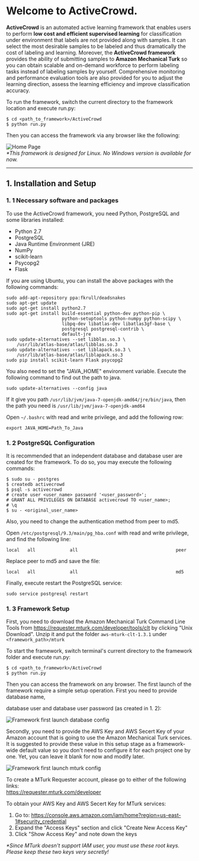 # Welcome to ActiveCrowd.
**ActiveCrowd** is an automated active learning framework that enables users to perform **low cost and efficient supervised learning** for classification under environment that labels are not provided along with samples. It can select the most desirable samples to be labeled and thus dramatically the cost of labeling and learning. Moreover, the **ActiveCrowd framework** provides the ability of submitting samples to **Amazon Mechanical Turk** so you can obtain scalable and on-demand workforce to perform labeling tasks instead of labeling samples by yourself. Comprehensive monitoring and performance evaluation tools are also provided for you to adjust the learning direction, assess the learning efficiency and improve classification accuracy.  

To run the framework, switch the current directory to the framework location and execute run.py:  
```
$ cd <path_to_framework>/ActiveCrowd
$ python run.py
```  
Then you can access the framework via any browser like the following:   
            
![Home Page](http://i.imgur.com/bZATTVB.png)  
_*This framework is designed for Linux. No Windows version is available for now._
  
***
## 1. Installation and Setup
### 1. 1 Necessary software and packages
To use the ActiveCrowd framework, you need Python, PostgreSQL and some libraries installed:  
* Python 2.7  
* PostgreSQL
* Java Runtime Environment (JRE)
* NumPy
* scikit-learn
* Psycopg2 
* Flask

If you are using Ubuntu, you can install the above packages with the following commands:
```
sudo add-apt-repository ppa:fkrull/deadsnakes
sudo apt-get update
sudo apt-get install python2.7
sudo apt-get install build-essential python-dev python-pip \
                     python-setuptools python-numpy python-scipy \
                     libpq-dev libatlas-dev libatlas3gf-base \
                     postgresql postgresql-contrib \
                     default-jre
sudo update-alternatives --set libblas.so.3 \
    /usr/lib/atlas-base/atlas/libblas.so.3
sudo update-alternatives --set liblapack.so.3 \
    /usr/lib/atlas-base/atlas/liblapack.so.3
sudo pip install scikit-learn Flask psycopg2
```  

You also need to set the "JAVA_HOME" environment variable. Execute the following command to find out the path to java.
```
sudo update-alternatives --config java
```  
If it give you path `/usr/lib/jvm/java-7-openjdk-amd64/jre/bin/java`, then the path you need is `/usr/lib/jvm/java-7-openjdk-amd64`  

Open `~/.bashrc` with read and write privilege, and add the following row:
```
export JAVA_HOME=Path_To_Java
```

### 1. 2 PostgreSQL Configuration
It is recommended that an independent database and database user are created for the framework. To do so, you may execute the following commands:
```
$ sudo su - postgres
$ createdb activecrowd
$ psql -s activecrowd
# create user <user_name> password '<user_password>';
# GRANT ALL PRIVILEGES ON DATABASE activecrowd TO <user_name>;
# \q
$ su - <original_user_name>
```

Also, you need to change the authentication method from peer to md5.      
           
Open `/etc/postgresql/9.3/main/pg_hba.conf` with read and write privilege, and find the following line:
```
local   all             all                                     peer
```
Replace peer to md5 and save the file:
```
local   all             all                                     md5
```
Finally, execute restart the PostgreSQL service:
```
sudo service postgresql restart
```
### 1. 3 Framework Setup
First, you need to download the Amazon Mechanical Turk Command Line Tools from https://requester.mturk.com/developer/tools/clt by clicking "Unix Download". Unzip it and put the folder `aws-mturk-clt-1.3.1` under `<framework_path>/mturk`           
                 
To start the framework, switch terminal's current directory to the framework folder and execute run.py:  
```
$ cd <path_to_framework>/ActiveCrowd
$ python run.py
```  
Then you can access the framework on any browser. The first launch of the framework require a simple setup operation. First you need to provide database name, 

database user and database user password (as created in 1. 2):   
     
![Framework first launch database config](http://i.imgur.com/6XtDAWJ.png)
        
Secondly, you need to provide the AWS Key and AWS Secert Key of your Amazon account that is going to use the Amazon Mechanical Turk services. It is suggested to provide these value in this setup stage as a framework-wide default value so you don't need to configure it for each project one by one. Yet, you can leave it blank for now and modify later.
 
![Framework first launch mturk config](http://i.imgur.com/zzQpOI1.png)

To create a MTurk Requester account, please go to either of the following links:       
https://requester.mturk.com/developer      

To obtain your AWS Key and AWS Secert Key for MTurk services:         
          
1. Go to: https://console.aws.amazon.com/iam/home?region=us-east-1#security_credential    
2. Expand the "Access Keys" section and click "Create New Access Key"         
3. Click "Show Access Key" and note down the keys     
           
_*Since MTurk doesn't support IAM user, you must use these root keys. Please keep these two keys very secretly!_     
